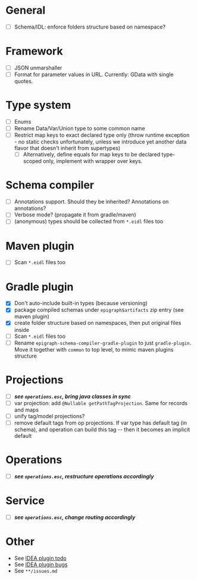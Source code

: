 # General
- [ ] Schema/IDL: enforce folders structure based on namespace?

# Framework
- [ ] JSON unmarshaller
- [ ] Format for parameter values in URL. Currently: GData with single quotes.

# Type system
- [ ] Enums
- [ ] Rename Data/Var/Union type to some common name
- [ ] Restrict map keys to exact declared type only (throw runtime exception - no static checks unfortunately, unless we introduce yet another data flavor that doesn't inherit from supertypes)
  - [ ] Alternatively, define equals for map keys to be declared type-scoped only, implement with wrapper over keys.

# Schema compiler
- [ ] Annotations support. Should they be inherited? Annotations on annotations?
- [ ] Verbose mode? (propagate it from gradle/maven)
- [ ] (anonymous) types should be collected from `*.eidl` files too

# Maven plugin
- [ ] Scan `*.eidl` files too

# Gradle plugin
- [x] Don't auto-include built-in types (because versioning)
- [x] package compiled schemas under `epigraph$artifacts` zip entry (see maven plugin)
- [x] create folder structure based on namespaces, then put original files inside
- [ ] Scan `*.eidl` files too
- [ ] Rename `epigraph-schema-compiler-gradle-plugin` to just `gradle-plugin`. Move it together with `common` to top level, to mimic maven plugins structure

# Projections
- [ ] ***see `operations.esc`, bring java classes in sync***
- [ ] var projection: add `@Nullable getPathTagProjection`. Same for records and maps
- [ ] unify tag/model projections?
- [ ] remove default tags from op projections. If var type has default tag (in schema), and operation can build this tag -- then it becomes an implicit default

# Operations  
- [ ] ***see `operations.esc`, restructure operations accordingly***

# Service
- [ ] ***see `operations.esc`, change routing accordingly***

# Other
- See [IDEA plugin todo](idea-plugin/todo.md)
- See [IDEA plugin bugs](idea-plugin/bugs.md)
- See `**/issues.md`